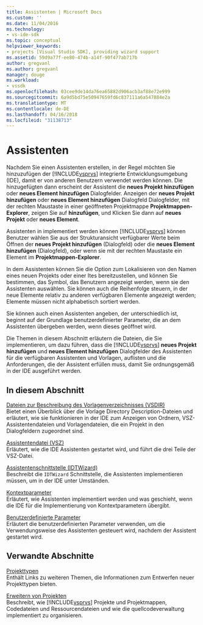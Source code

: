 ```yaml
---
title: Assistenten | Microsoft Docs
ms.custom: ''
ms.date: 11/04/2016
ms.technology:
- vs-ide-sdk
ms.topic: conceptual
helpviewer_keywords:
- projects [Visual Studio SDK], providing wizard support
ms.assetid: 59d9a77f-ee80-474b-a14f-90f477ab717b
author: gregvanl
ms.author: gregvanl
manager: douge
ms.workload:
- vssdk
ms.openlocfilehash: 03cee9de14da76ea65882d906acb3af88e72e999
ms.sourcegitcommit: 6a9d5bd75e50947659fd6c837111a6a547884e2a
ms.translationtype: MT
ms.contentlocale: de-DE
ms.lasthandoff: 04/16/2018
ms.locfileid: "31138713"
---
```

# <a name="wizards"></a>Assistenten
Nachdem Sie einen Assistenten erstellen, in der Regel möchten Sie hinzuzufügen der [!INCLUDE[vsprvs](../../code-quality/includes/vsprvs_md.md)] integrierte Entwicklungsumgebung (IDE), damit er von anderen Benutzern verwendet werden können. Die hinzugefügten dann erscheint der Assistent die **neues Projekt hinzufügen** oder **neues Element hinzufügen** Dialogfelder. Anzeigen der **neues Projekt hinzufügen** oder **neues Element hinzufügen** Dialogfeld Dialogfelder, mit der rechten Maustaste in einer geöffneten Projektmappe **Projektmappen-Explorer**, zeigen Sie auf **hinzufügen**, und Klicken Sie dann auf **neues Projekt** oder **neues Element**.  
  
 Assistenten in implementiert werden können [!INCLUDE[vsprvs](../../code-quality/includes/vsprvs_md.md)] können Benutzer wählen Sie aus der Strukturansicht verfügbarer Werte beim Öffnen der **neues Projekt hinzufügen** (Dialogfeld) oder die **neues Element hinzufügen** (Dialogfeld), oder wenn sie mit der rechten Maustaste ein Element im **Projektmappen-Explorer**.  
  
 In dem Assistenten können Sie die Option zum Lokalisieren von den Namen eines neuen Projekts oder einer Ites bereitzustellen, und können Sie bestimmen, das Symbol, das Benutzern angezeigt werden, wenn sie den Assistenten auswählen. Sie können auch die Reihenfolge steuern, in der neue Elemente relativ zu anderen verfügbaren Elemente angezeigt werden; Elemente müssen nicht alphabetisch sortiert werden.  
  
 Sie können auch einen Assistenten angeben, der unterschiedlich ist, beginnt auf der Grundlage benutzerdefinierter Parameter, die an dem Assistenten übergeben werden, wenn dieses geöffnet wird.  
  
 Die Themen in diesem Abschnitt erläutern die Dateien, die Sie implementieren, um dazu führen, dass die [!INCLUDE[vsprvs](../../code-quality/includes/vsprvs_md.md)] **neues Projekt hinzufügen** und **neues Element hinzufügen** Dialogfelder des Assistenten für die verfügbaren Assistenten und Vorlagen, auflisten und die Anforderungen, die der Assistent erfüllen muss, damit Sie ordnungsgemäß in der IDE ausgeführt werden.  
  
## <a name="in-this-section"></a>In diesem Abschnitt  
 [Dateien zur Beschreibung des Vorlagenverzeichnisses (VSDIR)](../../extensibility/internals/template-directory-description-dot-vsdir-files.md)  
 Bietet einen Überblick über die Vorlage Directory Description-Dateien und erläutert, wie sie funktionieren in der IDE zum Anzeigen von Ordnern, VSZ-Assistentendateien und Vorlagendateien, die ein Projekt in den Dialogfeldern zugeordnet sind.  
  
 [Assistentendatei (VSZ)](../../extensibility/internals/wizard-dot-vsz-file.md)  
 Erläutert, wie die IDE Assistenten gestartet wird, und führt die drei Teile der VSZ-Datei.  
  
 [Assistentenschnittstelle (IDTWizard)](../../extensibility/internals/wizard-interface-idtwizard.md)  
 Beschreibt die `IDTWizard` Schnittstelle, die Assistenten implementieren müssen, um in der IDE unter Umständen.  
  
 [Kontextparameter](../../extensibility/internals/context-parameters.md)  
 Erläutert, wie Assistenten implementiert werden und was geschieht, wenn die IDE für die Implementierung von Kontextparametern übergibt.  
  
 [Benutzerdefinierte Parameter](../../extensibility/internals/custom-parameters.md)  
 Erläutert die benutzerdefinierten Parameter verwenden, um die Verwendungsweise des Assistenten gesteuert wird, nachdem der Assistent gestartet wird.  
  
## <a name="related-sections"></a>Verwandte Abschnitte  
 [Projekttypen](../../extensibility/internals/project-types.md)  
 Enthält Links zu weiteren Themen, die Informationen zum Entwerfen neuer Projekttypen bieten.  
  
 [Erweitern von Projekten](../../extensibility/extending-projects.md)  
 Beschreibt, wie [!INCLUDE[vsprvs](../../code-quality/includes/vsprvs_md.md)] Projekte und Projektmappen, Codedateien und Ressourcendateien und wie die quellcodeverwaltung implementiert zu organisieren.